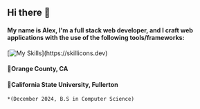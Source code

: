 ## Hi there 👋

#### My name is Alex, I'm a full stack web developer, and I craft web applications with the use of the following tools/frameworks:

[![My Skills](https://skillicons.dev/icons?i=react,js,html,css,postgres,nodejs,py,php,firebase,)](https://skillicons.dev)

#### 📍Orange County, CA
#### 🏫California State University, Fullerton 
    *(December 2024, B.S in Computer Science)


